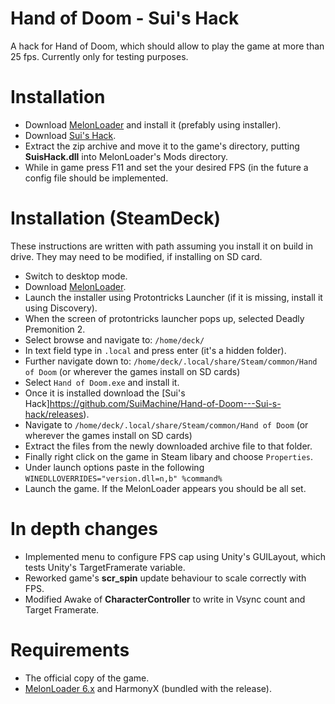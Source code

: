 # Hand of Doom - Sui's Hack
 A hack for Hand of Doom, which should allow to play the game at more than 25 fps. Currently only for testing purposes.
 
# Installation
* Download [MelonLoader](https://github.com/LavaGang/MelonLoader/releases) and install it (prefably using installer).
* Download [Sui's Hack](https://github.com/SuiMachine/Hand-of-Doom---Sui-s-hack/releases).
* Extract the zip archive and move it to the game's directory, putting **SuisHack.dll** into MelonLoader's Mods directory.
* While in game press F11 and set the your desired FPS (in the future a config file should be implemented. 

# Installation (SteamDeck)
These instructions are written with path assuming you install it on build in drive. They may need to be modified, if installing on SD card.
* Switch to desktop mode.
* Download [MelonLoader](https://github.com/LavaGang/MelonLoader/releases).
* Launch the installer using Protontricks Launcher (if it is missing, install it using Discovery).
* When the screen of protontricks launcher pops up, selected Deadly Premonition 2.
* Select browse and navigate to: `/home/deck/`
* In text field type in `.local` and press enter (it's a hidden folder).
* Further navigate down to: `/home/deck/.local/share/Steam/common/Hand of Doom` (or wherever the games install on SD cards)
* Select `Hand of Doom.exe` and install it.
* Once it is installed download the [Sui's Hack]https://github.com/SuiMachine/Hand-of-Doom---Sui-s-hack/releases).
* Navigate to `/home/deck/.local/share/Steam/common/Hand of Doom` (or wherever the games install on SD cards)
* Extract the files from the newly downloaded archive file to that folder.
* Finally right click on the game in Steam libary and choose `Properties`.
* Under launch options paste in the following `WINEDLLOVERRIDES="version.dll=n,b" %command%`
* Launch the game. If the MelonLoader appears you should be all set.
 
# In depth changes
* Implemented menu to configure FPS cap using Unity's GUILayout, which tests Unity's TargetFramerate variable.
* Reworked game's **scr_spin** update behaviour to scale correctly with FPS.
* Modified Awake of **CharacterController** to write in Vsync count and Target Framerate.

# Requirements
* The official copy of the game.
* [MelonLoader 6.x](https://melonwiki.xyz/#/) and HarmonyX (bundled with the release).
